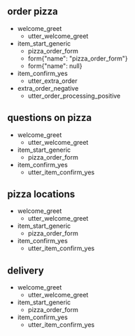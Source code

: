 ## order pizza
* welcome_greet
  - utter_welcome_greet
* item_start_generic
  - pizza_order_form
  - form{"name": "pizza_order_form"}
  - form{"name": null}
* item_confirm_yes
  - utter_extra_order
* extra_order_negative
  - utter_order_processing_positive

## questions on pizza
* welcome_greet
  - utter_welcome_greet
* item_start_generic
  - pizza_order_form
* item_confirm_yes
  - utter_item_confirm_yes

## pizza locations
* welcome_greet
  - utter_welcome_greet
* item_start_generic
  - pizza_order_form
* item_confirm_yes
  - utter_item_confirm_yes

## delivery
* welcome_greet
  - utter_welcome_greet
* item_start_generic
  - pizza_order_form
* item_confirm_yes
  - utter_item_confirm_yes